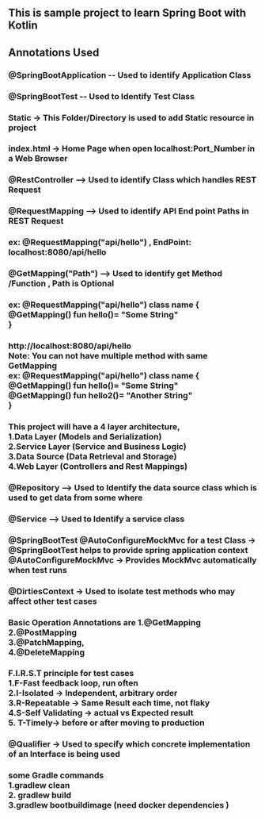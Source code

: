 ## This is sample project to learn Spring Boot with Kotlin

## Annotations Used
###  @SpringBootApplication -- Used to identify Application Class
### @SpringBootTest -- Used to Identify Test Class 
### Static -> This Folder/Directory is used to add Static resource in project
### index.html -> Home Page when open localhost:Port_Number in a Web Browser

### @RestController --> Used to identify Class which handles REST Request 
### @RequestMapping --> Used to identify API End point Paths in  REST Request
### ex: @RequestMapping("api/hello") ,  EndPoint: localhost:8080/api/hello

###  @GetMapping("Path") --> Used to identify get Method /Function  , Path is Optional 
### ex: @RequestMapping("api/hello") class name { <br /> @GetMapping() fun hello()=  "Some String" <br />}
### http://localhost:8080/api/hello <br /> Note: You can not have multiple method with same GetMapping <br /> ex:  @RequestMapping("api/hello") class name { <br /> @GetMapping() fun hello()=  "Some String"  <br />  @GetMapping() fun hello2()=  "Another String" <br /> }

### This project will have a  4 layer architecture, <br /> 1.Data Layer (Models and Serialization) <br /> 2.Service Layer (Service and Business Logic) <br /> 3.Data Source (Data Retrieval and Storage) <br /> 4.Web Layer (Controllers and Rest Mappings) 

### @Repository --> Used to Identify the data source class which is used to get data from some where 

### @Service --> Used to Identify a service class 
### @SpringBootTest @AutoConfigureMockMvc for a test Class -> @SpringBootTest helps to provide spring application context <br /> @AutoConfigureMockMvc -> Provides MockMvc automatically when test runs 
### @DirtiesContext -> Used to isolate test methods who may affect other test cases 

### Basic Operation Annotations are 1.@GetMapping <br /> 2.@PostMapping <br /> 3.@PatchMapping,  <br /> 4.@DeleteMapping

### F.I.R.S.T principle for test cases <br /> 1.F-Fast feedback loop, run often <br /> 2.I-Isolated -> Independent, arbitrary order <br /> 3.R-Repeatable -> Same Result each time, not flaky <br /> 4.S-Self Validating -> actual vs Expected result <br /> 5. T-Timely-> before or after moving to production

### @Qualifier ->  Used to specify which concrete implementation of an Interface is being used 
### some Gradle commands <br /> 1.gradlew clean <br /> 2. gradlew build <br /> 3.gradlew bootbuildimage (need docker dependencies )